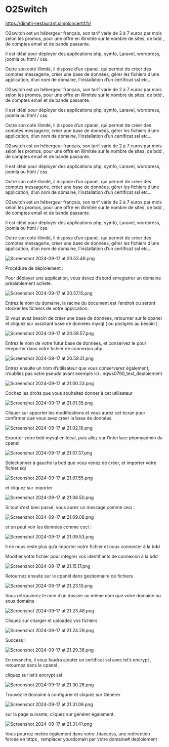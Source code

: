 # O2Switch
https://dimitri-restaurant.simploncertif.fr/


O2switch est un hébergeur français, son tarif varie de 2 à 7 euros par mois selon les promos, pour une offre en illimitée sur le nombre de sites, de bdd , de comptes email et de bande passante. 



Il est idéal pour déployer des applications php, symfo, Laravel, wordpress, joomla ou html / css. 

Outre son coté illimité, il dispose d’un cpanel, qui permet de créer des comptes messagerie, créer une base de données,  gérer les fichiers d’une application, d’un nom de domaine, l’installation d’un certificat ssl etc…  

O2switch est un hébergeur français, son tarif varie de 2 à 7 euros par mois selon les promos, pour une offre en illimitée sur le nombre de sites, de bdd , de comptes email et de bande passante. 



Il est idéal pour déployer des applications php, symfo, Laravel, wordpress, joomla ou html / css. 

Outre son coté illimité, il dispose d’un cpanel, qui permet de créer des comptes messagerie, créer une base de données,  gérer les fichiers d’une application, d’un nom de domaine, l’installation d’un certificat ssl etc…  

O2switch est un hébergeur français, son tarif varie de 2 à 7 euros par mois selon les promos, pour une offre en illimitée sur le nombre de sites, de bdd , de comptes email et de bande passante. 



Il est idéal pour déployer des applications php, symfo, Laravel, wordpress, joomla ou html / css. 

Outre son coté illimité, il dispose d’un cpanel, qui permet de créer des comptes messagerie, créer une base de données,  gérer les fichiers d’une application, d’un nom de domaine, l’installation d’un certificat ssl etc…  

O2switch est un hébergeur français, son tarif varie de 2 à 7 euros par mois selon les promos, pour une offre en illimitée sur le nombre de sites, de bdd , de comptes email et de bande passante. 



Il est idéal pour déployer des applications php, symfo, Laravel, wordpress, joomla ou html / css. 

Outre son coté illimité, il dispose d’un cpanel, qui permet de créer des comptes messagerie, créer une base de données,  gérer les fichiers d’une application, d’un nom de domaine, l’installation d’un certificat ssl etc…  

![Screenshot 2024-09-17 at 20.53.49.png](https://prod-files-secure.s3.us-west-2.amazonaws.com/3ad51a26-d562-47fe-bcd7-92db4d9d35f4/a7f63026-7145-47ac-81c0-4bd9e2123ad5/Screenshot_2024-09-17_at_20.53.49.png)

Procédure de déploiement : 

Pour déployer une application, vous devez d’abord  enregistrer un domaine préalablement acheté. 

![Screenshot 2024-09-17 at 20.57.15.png](https://prod-files-secure.s3.us-west-2.amazonaws.com/3ad51a26-d562-47fe-bcd7-92db4d9d35f4/531b9cd0-7f9e-4689-a917-8554e2068d89/Screenshot_2024-09-17_at_20.57.15.png)

Entrez le nom du domaine, la racine du document est l’endroit ou seront stocker les fichiers de votre application. 

Si vous avez besoin de créer une base de données,  retourner sur le cpanel et cliquez sur  assistant base de données mysql ( ou postgres  au besoin )

![Screenshot 2024-09-17 at 20.58.57.png](https://prod-files-secure.s3.us-west-2.amazonaws.com/3ad51a26-d562-47fe-bcd7-92db4d9d35f4/27290a0a-40db-44eb-8d87-60ff5f83eb73/Screenshot_2024-09-17_at_20.58.57.png)

Entrez le nom de votre futur base de données, et conservez le  pour lereporter dans votre fichier de connexion php.

![Screenshot 2024-09-17 at 20.59.31.png](https://prod-files-secure.s3.us-west-2.amazonaws.com/3ad51a26-d562-47fe-bcd7-92db4d9d35f4/2b62c61a-896d-4201-98a7-be15c1847bbb/Screenshot_2024-09-17_at_20.59.31.png)

Entrez ensuite un nom d’utilisateur que vous conserverez également, n’oubliez pas votre pseudo avant  exemple ici : nqws0790_test_deploiement

![Screenshot 2024-09-17 at 21.00.23.png](https://prod-files-secure.s3.us-west-2.amazonaws.com/3ad51a26-d562-47fe-bcd7-92db4d9d35f4/e96da5e6-2d1c-4ba9-a041-2e7764b9b23d/Screenshot_2024-09-17_at_21.00.23.png)

Cochez les droits que vous souhaitez donner à cet utilisateur

![Screenshot 2024-09-17 at 21.01.35.png](https://prod-files-secure.s3.us-west-2.amazonaws.com/3ad51a26-d562-47fe-bcd7-92db4d9d35f4/cae64cab-bf4c-4007-9e94-2435be5dc4c1/Screenshot_2024-09-17_at_21.01.35.png)

Cliquer sur apporter les modifications et vous aurez cet écran pour confirmer que vous avez créer la base de données. 

![Screenshot 2024-09-17 at 21.02.16.png](https://prod-files-secure.s3.us-west-2.amazonaws.com/3ad51a26-d562-47fe-bcd7-92db4d9d35f4/ceee31e0-ad97-4b9d-b3d4-84f8513410f8/Screenshot_2024-09-17_at_21.02.16.png)

Exporter votre bdd mysql en local, puis allez sur l’interface phpmyadmin du cpanel 

![Screenshot 2024-09-17 at 21.07.37.png](https://prod-files-secure.s3.us-west-2.amazonaws.com/3ad51a26-d562-47fe-bcd7-92db4d9d35f4/2dddd70d-01e9-4495-a30c-54fa0ac8ccdc/Screenshot_2024-09-17_at_21.07.37.png)

Selectionner à gauche la bdd que vous venez de créer, et importer votre fichier sql 

![Screenshot 2024-09-17 at 21.07.55.png](https://prod-files-secure.s3.us-west-2.amazonaws.com/3ad51a26-d562-47fe-bcd7-92db4d9d35f4/9ef4e00a-7d27-4da1-b509-04716234ce1d/Screenshot_2024-09-17_at_21.07.55.png)

et cliquez sur importer

![Screenshot 2024-09-17 at 21.08.50.png](https://prod-files-secure.s3.us-west-2.amazonaws.com/3ad51a26-d562-47fe-bcd7-92db4d9d35f4/46579dbf-f4f9-43c4-b62f-c73cd455f8b0/Screenshot_2024-09-17_at_21.08.50.png)

Si tout s’est bien passé, vous aurez un message comme ceci : 

![Screenshot 2024-09-17 at 21.09.08.png](https://prod-files-secure.s3.us-west-2.amazonaws.com/3ad51a26-d562-47fe-bcd7-92db4d9d35f4/dde6d565-9603-4db4-97ce-9a6956a861dd/Screenshot_2024-09-17_at_21.09.08.png)

et on peut voir les données comme ceci :

![Screenshot 2024-09-17 at 21.09.53.png](https://prod-files-secure.s3.us-west-2.amazonaws.com/3ad51a26-d562-47fe-bcd7-92db4d9d35f4/593f78f5-b95f-473d-8bfe-a58dff9f022e/Screenshot_2024-09-17_at_21.09.53.png)

Il ne nous reste plus qu’a importer notre fichier et nous connecter à la bdd

Modifier votre fichier pour intégrer vos identifiants de connexion à la bdd

![Screenshot 2024-09-17 at 21.15.17.png](https://prod-files-secure.s3.us-west-2.amazonaws.com/3ad51a26-d562-47fe-bcd7-92db4d9d35f4/2429cb2b-8caa-40be-838a-0a3490fd41bb/Screenshot_2024-09-17_at_21.15.17.png)

Retournez ensuite sur le cpanel  dans gestionnaire de fichiers

![Screenshot 2024-09-17 at 21.23.10.png](https://prod-files-secure.s3.us-west-2.amazonaws.com/3ad51a26-d562-47fe-bcd7-92db4d9d35f4/90835a00-ff8a-4d5a-b27c-5c88788b48ed/Screenshot_2024-09-17_at_21.23.10.png)

Vous retrouverez le nom d’un dossier au même nom que votre domaine ou sous domaine 

![Screenshot 2024-09-17 at 21.23.48.png](https://prod-files-secure.s3.us-west-2.amazonaws.com/3ad51a26-d562-47fe-bcd7-92db4d9d35f4/9fb78c83-262e-46af-ad97-80adc1ae7f11/Screenshot_2024-09-17_at_21.23.48.png)

Cliquez sur charger et uploadez vos fichiers

![Screenshot 2024-09-17 at 21.24.29.png](https://prod-files-secure.s3.us-west-2.amazonaws.com/3ad51a26-d562-47fe-bcd7-92db4d9d35f4/75486b78-6b56-4a22-99bd-831512854660/Screenshot_2024-09-17_at_21.24.29.png)

Success ! 

![Screenshot 2024-09-17 at 21.29.36.png](https://prod-files-secure.s3.us-west-2.amazonaws.com/3ad51a26-d562-47fe-bcd7-92db4d9d35f4/ac1c291b-4a63-40e2-b19d-441ef56623eb/Screenshot_2024-09-17_at_21.29.36.png)

En revanche, il vous faudra ajouter un certificat ssl avec let’s encrypt , retournez dans le cpanel , 

cliquez sur let’s encrypt  ssl 

![Screenshot 2024-09-17 at 21.30.26.png](https://prod-files-secure.s3.us-west-2.amazonaws.com/3ad51a26-d562-47fe-bcd7-92db4d9d35f4/a019409e-1ff3-4225-a955-dc9cebc373ef/Screenshot_2024-09-17_at_21.30.26.png)

Trouvez le domaine à configurer et cliquez sur Générer

![Screenshot 2024-09-17 at 21.31.09.png](https://prod-files-secure.s3.us-west-2.amazonaws.com/3ad51a26-d562-47fe-bcd7-92db4d9d35f4/49464fb5-90b3-47e5-9bcc-6abd491ea5e4/Screenshot_2024-09-17_at_21.31.09.png)

sur la page suivante, cliquez sur générer également.

![Screenshot 2024-09-17 at 21.31.41.png](https://prod-files-secure.s3.us-west-2.amazonaws.com/3ad51a26-d562-47fe-bcd7-92db4d9d35f4/923fca8e-f049-4f3c-99be-151cc37cb642/Screenshot_2024-09-17_at_21.31.41.png)

Vous pourrez mettre également dans votre .htaccess, une redirection forcée en https , 
remplacer yourdomain par votre domaine# deploiement
